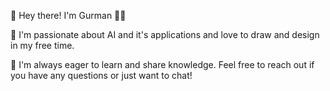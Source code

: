 👋 Hey there! I'm Gurman 👨‍💻

🌟 I'm passionate about AI and it's applications and love to draw and design in my free time.

📖 I'm always eager to learn and share knowledge. Feel free to reach out if you have any questions or just want to chat!
